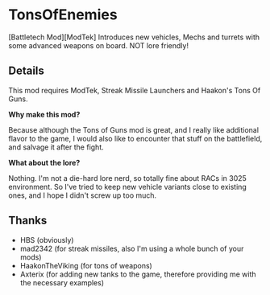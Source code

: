 # TonsOfEnemies

[Battletech Mod][ModTek] Introduces new vehicles, Mechs and turrets with some advanced weapons on board. NOT lore friendly!

## Details

This mod requires ModTek, Streak Missile Launchers and Haakon's Tons Of Guns.

**Why make this mod?**

Because although the Tons of Guns mod is great, and I really like additional flavor to the game, I would also like to encounter that stuff on the battlefield, and salvage it after the fight.

**What about the lore?**

Nothing. I'm not a die-hard lore nerd, so totally fine about RACs in 3025 environment. So I've tried to keep new vehicle variants close to existing ones, and I hope I didn't screw up too much.

## Thanks
* HBS (obviously)
* mad2342 (for streak missiles, also I'm using a whole bunch of your mods)
* HaakonTheViking (for tons of weapons)
* Axterix (for adding new tanks to the game, therefore providing me with the necessary examples)